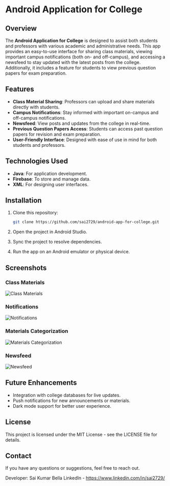 # Android Application for College

## Overview
The **Android Application for College** is designed to assist both students and professors with various academic and administrative needs. This app provides an easy-to-use interface for sharing class materials, viewing important campus notifications (both on- and off-campus), and accessing a newsfeed to stay updated with the latest posts from the college. Additionally, it includes a feature for students to view previous question papers for exam preparation.

## Features
- **Class Material Sharing**: Professors can upload and share materials directly with students.
- **Campus Notifications**: Stay informed with important on-campus and off-campus notifications.
- **Newsfeed**: View posts and updates from the college in real-time.
- **Previous Question Papers Access**: Students can access past question papers for revision and exam preparation.
- **User-Friendly Interface**: Designed with ease of use in mind for both students and professors.

## Technologies Used
- **Java**: For application development.
- **Firebase**: To store and manage data.
- **XML**: For designing user interfaces.
  
## Installation

1. Clone this repository:
   ```bash
   git clone https://github.com/sai2729/android-app-for-college.git
   ```
2. Open the project in Android Studio.

3. Sync the project to resolve dependencies.

4. Run the app on an Android emulator or physical device.

## Screenshots

### Class Materials
![Class Materials](/classMaterials.jpg)

### Notifications
![Notifications](/Notifications.jpeg)

### Materials Categorization
![Materials Categorization](/MaterialsCategorization.jpeg)

### Newsfeed
![Newsfeed](/Newsfeed.jpg)

## Future Enhancements

- Integration with college databases for live updates.
- Push notifications for new announcements or materials.
- Dark mode support for better user experience.

## License
This project is licensed under the MIT License - see the LICENSE file for details.

## Contact
If you have any questions or suggestions, feel free to reach out.

Developer: Sai Kumar Bella
LinkedIn - https://www.linkedin.com/in/sai2729/

